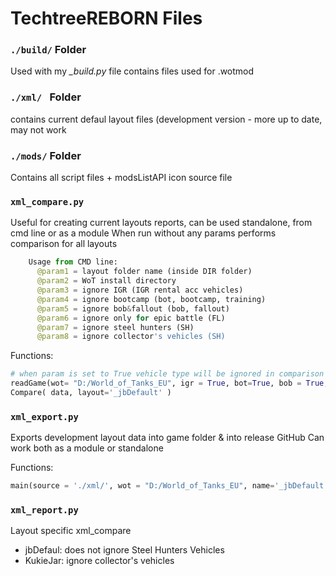 # TechtreeREBORN Files

### ``` ./build/ ``` Folder
Used with my *_build.py* file contains files used for .wotmod  

###  ``` ./xml/  ``` Folder
contains current defaul layout files (development version - more up to date, may not work

### ``` ./mods/ ``` Folder
Contains all script files + modsListAPI icon source file

### ``` xml_compare.py ```

Useful for creating current layouts reports, can be used standalone, from cmd line or as a module
When run without any params performs comparison for all layouts
```python
    Usage from CMD line:
      @param1 = layout folder name (inside DIR folder)
      @param2 = WoT install directory
      @param3 = ignore IGR (IGR rental acc vehicles)
      @param4 = ignore bootcamp (bot, bootcamp, training)
      @param5 = ignore bob&fallout (bob, fallout)
      @param6 = ignore only for epic battle (FL)
      @param7 = ignore steel hunters (SH)
      @param8 = ignore collector's vehicles (SH)
````

Functions:

```python 
# when param is set to True vehicle type will be ignored in comparison
readGame(wot= "D:/World_of_Tanks_EU", igr = True, bot=True, bob = True, fl = True, sh = False, collector=False):
Compare( data, layout='_jbDefault' )
```
  
### ``` xml_export.py ``` 

Exports development layout data into game folder & into release GitHub
Can work both as a module or standalone

Functions:

```python
main(source = './xml/', wot = "D:/World_of_Tanks_EU", name='_jbDefault', cmd = None):
```

### ``` xml_report.py ```

Layout specific xml_compare
- jbDefaul: does not ignore Steel Hunters Vehicles
- KukieJar: ignore collector's vehicles


